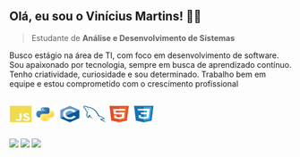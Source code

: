 ## Olá, eu sou o Vinícius Martins! 👋🏼  

>Estudante de **Análise e Desenvolvimento de Sistemas** 

Busco estágio na área de TI, com foco em desenvolvimento de software. Sou apaixonado por tecnologia, sempre em busca de aprendizado contínuo. Tenho criatividade, curiosidade e sou determinado. Trabalho bem em equipe e estou comprometido com o crescimento profissional

<div style="display: inline_block"><br>
  <img align="center" alt="Vini-Js" height="30" width="40" src="https://raw.githubusercontent.com/devicons/devicon/master/icons/javascript/javascript-plain.svg">
  <img align="center" alt="Vini-Python" height="30" width="40" src="https://raw.githubusercontent.com/devicons/devicon/master/icons/python/python-original.svg">
  <img align="center" alt="Vini-C" height="30" width="40" src="https://raw.githubusercontent.com/devicons/devicon/master/icons/c/c-original.svg">  
  <img align="center" alt="Vini-Mysql" height="30" width="40" src="https://raw.githubusercontent.com/devicons/devicon/master/icons/mysql/mysql-original.svg">
  <img align="center" alt="Vini-HTML" height="30" width="40" src="https://raw.githubusercontent.com/devicons/devicon/master/icons/html5/html5-original.svg">
  <img align="center" alt="Vini-CSS" height="30" width="40" src="https://raw.githubusercontent.com/devicons/devicon/master/icons/css3/css3-original.svg">
</div>  

##

<div>
  <a href="mailto:vinism99@gmail.com"><img src="https://img.shields.io/badge/-Gmail-D32F2F?style=for-the-badge&logo=gmail&logoColor=white" target="_blank"></a>
  <a href="https://www.linkedin.com/in/vinism99/" target="_blank"><img src="https://img.shields.io/badge/-LinkedIn-%230077B5?style=for-the-badge&logo=linkedin&logoColor=white" target="_blank"></a>
  <a href="https://vinism99.github.io/" target="_blank"><img src="https://img.shields.io/badge/-Portfólio-3B3B3B?style=for-the-badge&logo=html5&logoColor=white" target="_blank"></a>
</div>

